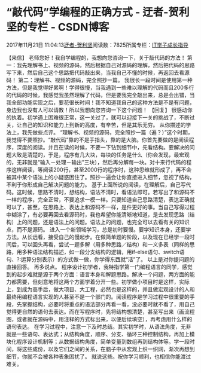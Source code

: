 
# “敲代码”学编程的正确方式 - 迂者-贺利坚的专栏 - CSDN博客

2017年11月21日 11:04:13[迂者-贺利坚](https://me.csdn.net/sxhelijian)阅读数：7825所属专栏：[IT学子成长指导](https://blog.csdn.net/column/details/itstudy.html)



【来信】
老师您好！我自学编程的，我想向您咨询一下，关于敲代码的方法！
第一：我先理解书上、视频的源码，然后根据自己对源码的理解，然后把代码的思路写下来，然后自己这个思路把代码敲出来，当我自己不懂的时候，再返回去看源码！
第二：理解书、视频的源码，完全照抄一篇。
我很长一段时间是使用第一种方法，但是我觉得好累啊！学得很慢，当我遇到一些难以理解的代码而且200多行的代码的时候，我感觉我虽然理解了代码，但是要我完全敲出来，总是会出错，当我全部功能实现之后，要花很长时间！我不知道我自己的这种方法是不是有问题，身边我也没有人可以请教！所以我想向您咨询一下这个问题！
【回复】
很感动你的执着。初学遇上困难很正常，这一关过了，就可以迎接下一关的挑战了，不断过关，让自己的知识和能力上到新的高度，有辛苦，但是其乐无穷。
从你描述的学法上，我先做些点评。
“理解书、视频的源码，完全照抄一篇（遍？）”这个时期，我觉得不要照抄。“敲代码”靠的不是手指头，靠的是大脑。你首先要做的是阅读程序，深度的阅读。并且在读的时候，不要一下钻到细节中，先看结构。要解决的问题大致是清楚的，于是，程序有几大块，每块的任务是什么（你会发现，最宏观的，无非就是“输入－处理－输出”三块），然后再分解每一块。对十来行代码的程序这样阅读，等阅读200行，甚至2000行的程序时，这种思维就形成了，再不会被其中某个语法上的小疑惑困住了。照抄一遍会让你直接进入细节，忽视了结构，不利于你形成自己解决问题的能力。
基于上面所说的阅读，在理解后，自己写代码。这时候，思路不清时，想结构，语法不清时，看语法即可。若写出了和源码不一样的程序，完全正常，不要追求一模一样。只要知道自己思路清楚，表达正确就可以了，甚至，在思路上、表达上和源码不一样，是件更好的事。当自己写得过程中糊涂了，有必要再回去看源码时，我也希望你能清晰地知道，是去发现思路（结构）上的问题，还是语法上的问题。语法上的问题，也完全可以去看有关的知识点，而不是源码。
进入一个新领域学习，总是初时要慢。要学知识本身，还要学方法。从长远看，接受自己的慢起步。在做简单题的阶段，以及现在已经学一段时间后，可以回头再看，尝试一题多解（用多种思路／结构）和一义多表（同样的思路，用多种语法结构描述，如一段分支结构的逻辑，用if-else语句、switch语句、?:运算分别表示）的方式做一做，你学得东西就“活”了。
以上是对你提问题的直接回答。
再多说点。
程序设计初学者，我特指学第一门编程语言的同学，感觉到的起步难就是源于两个方面：语言本身和解题思路。解决一个问题，两方面的能力都需要，但刻意地将这两个方面学着分开一些。初学做小项目时是这样，实际上，到成为高手后，做大项目、大工程，必然也是这样的，并且做宏观设计的人和最终用编程语言实现的人甚至不是一个部门的。阅读程序是学习过程中很重要的手段，先掌握结构，必要时将重点的语法部分再看一看，没必要时就不看了，用自己觉得更自然的语句去表达。而在写程序时，先将结构想清楚，甚至写出来（画流程图，或者就在源码中，用注释的方式标出来，以便后续填空），再考虑用什么样的语句表达。
在学习过程中，注意一下及时总结。其实初学时，从语法角度，无非就是一些语句、表达式；从结构角度，顺序、分支、循环三种控制结构，再加上模块化程序设计机制等；从数据结构角度，简单变量到数组再到结构体等。学一段时间，将这些成份，以及它们之间的关系，在脑子中从宏观上织一织网，渐次再想到细节，你就不会被各种表象困扰了。
就说这些。祝你学习顺利，也相信你能渡过难关。


